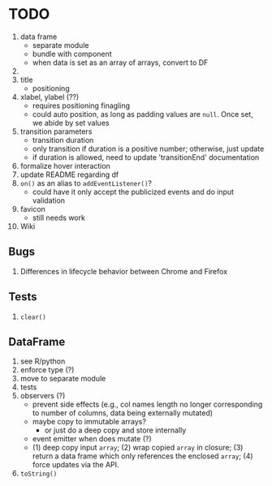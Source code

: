 TODO
====

1. data frame
	-	separate module
	-	bundle with component
	-	when data is set as an array of arrays, convert to DF
2. 
3. title
	-	positioning
4. xlabel, ylabel (??)
	-	requires positioning finagling
	-	could auto position, as long as padding values are `null`. Once set, we abide by set values
5. transition parameters
	- 	transition duration
	- 	only transition if duration is a positive number; otherwise, just update
	- 	if duration is allowed, need to update 'transitionEnd' documentation
6. formalize hover interaction
7. update README regarding df
8. `on()` as an alias to `addEventListener()`?
	- could have it only accept the publicized events and do input validation
9. favicon
	-	still needs work
10. Wiki


## Bugs

1. Differences in lifecycle behavior between Chrome and Firefox


## Tests

1. `clear()`


## DataFrame

1. see R/python
2. enforce type (?)
3. move to separate module
4. tests
5. observers (?)
	-	prevent side effects (e.g., col names length no longer corresponding to number of columns, data being externally mutated)
	- 	maybe copy to immutable arrays?
		- 	or just do a deep copy and store internally
	-	event emitter when does mutate (?)
	-	(1) deep copy input `array`; (2) wrap copied `array` in closure; (3) return a data frame which only references the enclosed `array`; (4) force updates via the API.
6. `toString()`



